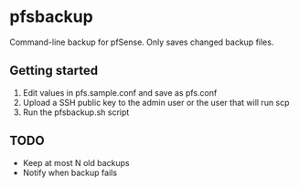 # pfsbackup
Command-line backup for pfSense. Only saves changed backup files.

## Getting started

  1. Edit values in pfs.sample.conf and save as pfs.conf
  1. Upload a SSH public key to the admin user or the user that will run scp
  1. Run the pfsbackup.sh script

## TODO

- Keep at most N old backups
- Notify when backup fails
